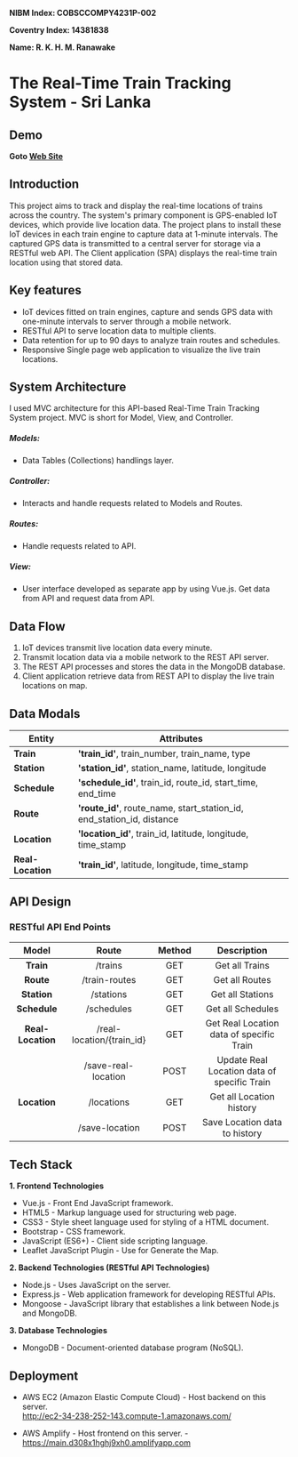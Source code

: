 **NIBM Index: COBSCCOMPY4231P-002**

**Coventry Index: 14381838**

**Name: R. K. H. M. Ranawake**

# The Real-Time Train Tracking System - Sri Lanka

## Demo
**Goto [Web Site](https://www.livetrainlocation.xyz/)**

## Introduction
This project aims to track and display the real-time locations of trains across the country. The system's primary component is GPS-enabled IoT devices, which provide live location data. The project plans to install these IoT devices in each train engine to capture data at 1-minute intervals. The captured GPS data is transmitted to a central server for storage via a RESTful web API. The Client application (SPA) displays the real-time train location using that stored data.

## Key features
* IoT devices fitted on train engines, capture and sends GPS data with one-minute intervals to server through a mobile network.
* RESTful API to serve location data to multiple clients.
* Data retention for up to 90 days to analyze train routes and schedules.
* Responsive Single page web application to visualize the live train locations.

## System Architecture
I used MVC architecture for this API-based Real-Time Train Tracking System project. MVC is short for Model, View, and Controller.

##### Models:
* Data Tables (Collections) handlings layer.

##### Controller:
* Interacts and handle requests related to Models and Routes.

##### Routes:
* Handle requests related to API.

##### View:
* User interface developed as separate app by using Vue.js. Get data from API and request data from API.

## Data Flow
1.	IoT devices transmit live location data every minute.
2.	Transmit location data via a mobile network to the REST API server.
3.	The REST API processes and stores the data in the MongoDB database.
4.	Client application retrieve data from REST API to display the live train locations on map.

## Data Modals

| **Entity**        | **Attributes**                                                   |
|-------------------|------------------------------------------------------------------|
| **Train**         | **'train_id'**, train_number, train_name, type                         |
| **Station**       | **'station_id'**, station_name, latitude, longitude                    |
| **Schedule**      | **'schedule_id'**, train_id, route_id, start_time, end_time            |
| **Route**   | **'route_id'**, route_name, start_station_id, end_station_id, distance |
| **Location**      | **'location_id'**, train_id, latitude, longitude, time_stamp           |
| **Real-Location** | **'train_id'**, latitude, longitude, time_stamp                        |

## API Design

### RESTful API End Points

| **Model**     | **Route**                 | **Method** | **Description**                             |
|:-------------:|:-------------------------:|:----------:|:-------------------------------------------:|
| **Train**         | /trains                   | GET        | Get all Trains                              |
| **Route**         | /train-routes             | GET        | Get all Routes                              |
| **Station**       | /stations                 | GET        | Get all Stations                            |
| **Schedule**      | /schedules                | GET        | Get all Schedules                           |
| **Real-Location** | /real-location/{train_id} | GET        | Get Real Location data of specific Train    |
|               | /save-real-location       | POST       | Update Real Location data of specific Train |
| **Location**      | /locations                | GET        | Get all Location history                    |
|               | /save-location            | POST       | Save Location data to history               |


## Tech Stack

**1. Frontend Technologies**
- Vue.js - Front End JavaScript framework.
- HTML5 - Markup language used for structuring web page.
- CSS3 - Style sheet language used for styling of a HTML document.
- Bootstrap - CSS framework.
- JavaScript (ES6+) - Client side scripting language.
- Leaflet JavaScript Plugin - Use for Generate the Map.

**2. Backend Technologies (RESTful API Technologies)**
- Node.js - Uses JavaScript on the server.
- Express.js - Web application framework for developing RESTful APIs.
- Mongoose - JavaScript library that establishes a link between Node.js and MongoDB.

**3. Database Technologies**
- MongoDB -  Document-oriented database program (NoSQL).

## Deployment

- AWS EC2 (Amazon Elastic Compute Cloud) - Host backend on this server. 
<br>http://ec2-34-238-252-143.compute-1.amazonaws.com/

- AWS Amplify - Host frontend on this server. - https://main.d308x1hghj9xh0.amplifyapp.com
